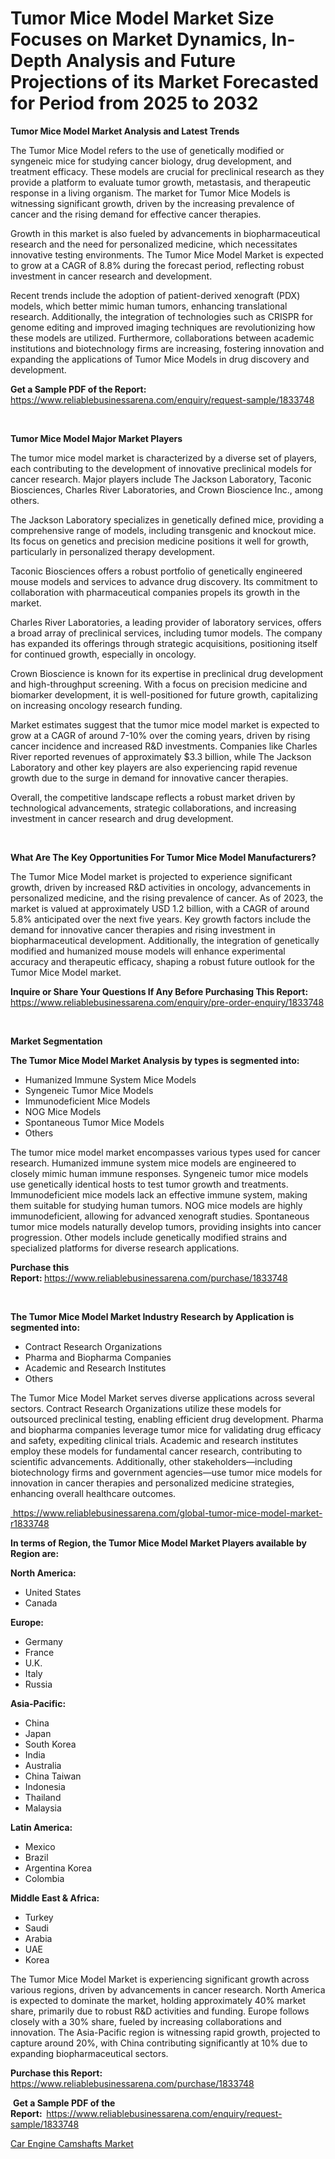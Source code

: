 <p><h1>Tumor Mice Model Market Size Focuses on Market Dynamics, In-Depth Analysis and Future Projections of its Market Forecasted for Period from 2025 to 2032</h1></p><p><strong>Tumor Mice Model Market Analysis and Latest Trends</strong></p>
<p><p>The Tumor Mice Model refers to the use of genetically modified or syngeneic mice for studying cancer biology, drug development, and treatment efficacy. These models are crucial for preclinical research as they provide a platform to evaluate tumor growth, metastasis, and therapeutic response in a living organism. The market for Tumor Mice Models is witnessing significant growth, driven by the increasing prevalence of cancer and the rising demand for effective cancer therapies.</p><p>Growth in this market is also fueled by advancements in biopharmaceutical research and the need for personalized medicine, which necessitates innovative testing environments. The Tumor Mice Model Market is expected to grow at a CAGR of 8.8% during the forecast period, reflecting robust investment in cancer research and development. </p><p>Recent trends include the adoption of patient-derived xenograft (PDX) models, which better mimic human tumors, enhancing translational research. Additionally, the integration of technologies such as CRISPR for genome editing and improved imaging techniques are revolutionizing how these models are utilized. Furthermore, collaborations between academic institutions and biotechnology firms are increasing, fostering innovation and expanding the applications of Tumor Mice Models in drug discovery and development.</p></p>
<p><strong>Get a Sample PDF of the Report:&nbsp;</strong> <a href="https://www.reliablebusinessarena.com/enquiry/request-sample/1833748?utm_campaign=1941&utm_medium=2&utm_source=Github&utm_content=ia&utm_term=01012025&utm_id=tumor-mice-model">https://www.reliablebusinessarena.com/enquiry/request-sample/1833748</a></p>
<p>&nbsp;</p>
<p><strong>Tumor Mice Model Major Market Players</strong></p>
<p><p>The tumor mice model market is characterized by a diverse set of players, each contributing to the development of innovative preclinical models for cancer research. Major players include The Jackson Laboratory, Taconic Biosciences, Charles River Laboratories, and Crown Bioscience Inc., among others.</p><p>The Jackson Laboratory specializes in genetically defined mice, providing a comprehensive range of models, including transgenic and knockout mice. Its focus on genetics and precision medicine positions it well for growth, particularly in personalized therapy development.</p><p>Taconic Biosciences offers a robust portfolio of genetically engineered mouse models and services to advance drug discovery. Its commitment to collaboration with pharmaceutical companies propels its growth in the market.</p><p>Charles River Laboratories, a leading provider of laboratory services, offers a broad array of preclinical services, including tumor models. The company has expanded its offerings through strategic acquisitions, positioning itself for continued growth, especially in oncology.</p><p>Crown Bioscience is known for its expertise in preclinical drug development and high-throughput screening. With a focus on precision medicine and biomarker development, it is well-positioned for future growth, capitalizing on increasing oncology research funding.</p><p>Market estimates suggest that the tumor mice model market is expected to grow at a CAGR of around 7-10% over the coming years, driven by rising cancer incidence and increased R&D investments. Companies like Charles River reported revenues of approximately $3.3 billion, while The Jackson Laboratory and other key players are also experiencing rapid revenue growth due to the surge in demand for innovative cancer therapies.</p><p>Overall, the competitive landscape reflects a robust market driven by technological advancements, strategic collaborations, and increasing investment in cancer research and drug development.</p></p>
<p>&nbsp;</p>
<p><strong>What Are The Key Opportunities For Tumor Mice Model Manufacturers?</strong></p>
<p><p>The Tumor Mice Model market is projected to experience significant growth, driven by increased R&D activities in oncology, advancements in personalized medicine, and the rising prevalence of cancer. As of 2023, the market is valued at approximately USD 1.2 billion, with a CAGR of around 5.8% anticipated over the next five years. Key growth factors include the demand for innovative cancer therapies and rising investment in biopharmaceutical development. Additionally, the integration of genetically modified and humanized mouse models will enhance experimental accuracy and therapeutic efficacy, shaping a robust future outlook for the Tumor Mice Model market.</p></p>
<p><strong>Inquire or Share Your Questions If Any Before Purchasing This Report:</strong> <a href="https://www.reliablebusinessarena.com/enquiry/pre-order-enquiry/1833748?utm_campaign=1941&utm_medium=2&utm_source=Github&utm_content=ia&utm_term=01012025&utm_id=tumor-mice-model">https://www.reliablebusinessarena.com/enquiry/pre-order-enquiry/1833748</a></p>
<p>&nbsp;</p>
<p><strong>Market Segmentation</strong></p>
<p><strong>The Tumor Mice Model Market Analysis by types is segmented into:</strong></p>
<p><ul><li>Humanized Immune System Mice Models</li><li>Syngeneic Tumor Mice Models</li><li>Immunodeficient Mice Models</li><li>NOG Mice Models</li><li>Spontaneous Tumor Mice Models</li><li>Others</li></ul></p>
<p><p>The tumor mice model market encompasses various types used for cancer research. Humanized immune system mice models are engineered to closely mimic human immune responses. Syngeneic tumor mice models use genetically identical hosts to test tumor growth and treatments. Immunodeficient mice models lack an effective immune system, making them suitable for studying human tumors. NOG mice models are highly immunodeficient, allowing for advanced xenograft studies. Spontaneous tumor mice models naturally develop tumors, providing insights into cancer progression. Other models include genetically modified strains and specialized platforms for diverse research applications.</p></p>
<p><strong>Purchase this Report:&nbsp;</strong><a href="https://www.reliablebusinessarena.com/purchase/1833748?utm_campaign=1941&utm_medium=2&utm_source=Github&utm_content=ia&utm_term=01012025&utm_id=tumor-mice-model">https://www.reliablebusinessarena.com/purchase/1833748</a></p>
<p>&nbsp;</p>
<p><strong>The Tumor Mice Model Market Industry Research by Application is segmented into:</strong></p>
<p><ul><li>Contract Research Organizations</li><li>Pharma and Biopharma Companies</li><li>Academic and Research Institutes</li><li>Others</li></ul></p>
<p><p>The Tumor Mice Model Market serves diverse applications across several sectors. Contract Research Organizations utilize these models for outsourced preclinical testing, enabling efficient drug development. Pharma and biopharma companies leverage tumor mice for validating drug efficacy and safety, expediting clinical trials. Academic and research institutes employ these models for fundamental cancer research, contributing to scientific advancements. Additionally, other stakeholders—including biotechnology firms and government agencies—use tumor mice models for innovation in cancer therapies and personalized medicine strategies, enhancing overall healthcare outcomes.</p></p>
<p><a href="https://www.reliablebusinessarena.com/global-tumor-mice-model-market-r1833748?utm_campaign=1941&utm_medium=2&utm_source=Github&utm_content=ia&utm_term=01012025&utm_id=tumor-mice-model">&nbsp;https://www.reliablebusinessarena.com/global-tumor-mice-model-market-r1833748</a></p>
<p><strong>In terms of Region, the Tumor Mice Model Market Players available by Region are:</strong></p>
<p>
    <p> <strong> North America: </strong>
        <ul>
            <li>United States</li>
            <li>Canada</li>
        </ul>
        </p> 
    <p> <strong> Europe: </strong>
        <ul>
            <li>Germany</li>
            <li>France</li>
            <li>U.K.</li>
            <li>Italy</li>
            <li>Russia</li>
        </ul>
        </p> 
    <p> <strong> Asia-Pacific: </strong>
        <ul>
            <li>China</li>
            <li>Japan</li>
            <li>South Korea</li>
            <li>India</li>
            <li>Australia</li>
            <li>China Taiwan</li>
            <li>Indonesia</li>
            <li>Thailand</li>
            <li>Malaysia</li>
        </ul>
        </p> 
    <p> <strong> Latin America: </strong>
        <ul>
            <li>Mexico</li>
            <li>Brazil</li>
            <li>Argentina Korea</li>
            <li>Colombia</li>
        </ul>
        </p> 
    <p> <strong> Middle East & Africa: </strong>
        <ul>
            <li>Turkey</li>
            <li>Saudi</li>
            <li>Arabia</li>
            <li>UAE</li>
            <li>Korea</li>
        </ul>
    </p>
    </p>
<p><p>The Tumor Mice Model Market is experiencing significant growth across various regions, driven by advancements in cancer research. North America is expected to dominate the market, holding approximately 40% market share, primarily due to robust R&D activities and funding. Europe follows closely with a 30% share, fueled by increasing collaborations and innovation. The Asia-Pacific region is witnessing rapid growth, projected to capture around 20%, with China contributing significantly at 10% due to expanding biopharmaceutical sectors.</p></p>
<p><strong>Purchase this Report: </strong><a href="https://www.reliablebusinessarena.com/purchase/1833748?utm_campaign=1941&utm_medium=2&utm_source=Github&utm_content=ia&utm_term=01012025&utm_id=tumor-mice-model">https://www.reliablebusinessarena.com/purchase/1833748</a></p>
<p>&nbsp;<strong>Get a Sample PDF of the Report:&nbsp;&nbsp;</strong><a href="https://www.reliablebusinessarena.com/enquiry/request-sample/1833748?utm_campaign=1941&utm_medium=2&utm_source=Github&utm_content=ia&utm_term=01012025&utm_id=tumor-mice-model">https://www.reliablebusinessarena.com/enquiry/request-sample/1833748</a></p>
<p><strong></strong></p>
<p><p><a href="https://github.com/mahnoor2003/Market-Research-Report-List-6/blob/main/car-engine-camshafts-market.md?utm_campaign=1941&utm_medium=2&utm_source=Github&utm_content=ia&utm_term=01012025&utm_id=tumor-mice-model">Car Engine Camshafts Market</a></p></p>